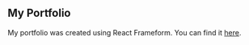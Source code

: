 ## My Portfolio

My portfolio was created using React Frameform. You can find it [here](https://abmstpha.github.io/).
